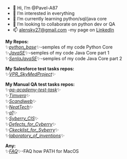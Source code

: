 - 👋 Hi, I’m @Pavel-A87
- 👀 I’m interested in everything
- 🌱 I’m currently learning python/sql/java core
- 💞️ I’m looking to collaborate on python dev or QA
- 📫 alensky27@gmail.com
-my page on [LinkedIn](https://www.linkedin.com/in/pavel-aliakseyenka-9695111ba/)

**My Repos:**<br>
✨*[python_base](https://github.com/Pavel-A87/python_base)*✨-semples of my code Python Core<br>
✨*[JavaSE](https://github.com/Pavel-A87/JavaCore)*✨-semples of my code Java Core part 1<br>
✨*[SenlaJavaSE](https://github.com/Pavel-A87/SenlaJavaSE)*✨-semples of my code Java Core part 2<br>

**My Salesforce test tasks repos:**<br>
✨*[VPR_SkyMedProject](https://github.com/Pavel-A87/VPR_SkyMedProject)*✨<br>

**My Manual QA test tasks repos:**<br>
✨*[qa-academy-test-task](https://github.com/Pavel-A87/qa-academy-test-task)*✨<br>
✨*[Timvero](https://github.com/Pavel-A87/Timvero)*✨<br>
✨*[Scandiweb](https://github.com/Pavel-A87/Scandiweb)*✨<br>
✨*[NeatTech](https://github.com/Pavel-A87/NeatTech)*✨<br>
✨*[a1](https://github.com/Pavel-A87/a1)*✨<br>
✨*[Syberry_CIS](https://github.com/Pavel-A87/Syberry_CIS)*✨<br>
✨*[Defects_for_Cyberry](https://github.com/Pavel-A87/Defects_for_Cyberry)*✨<br>
✨*[Ckecklist_for_Syberry](https://github.com/Pavel-A87/Ckecklist_for_Syberry)*✨<br>
✨*[laboratory_of_inventions](https://github.com/Pavel-A87/laboratory_of_inventions)*✨<br>

**Any:**<br>
✨*[FAQ](https://github.com/Pavel-A87/FAQ)*✨-FAQ how PATH for MacOS<br>



<!---
Pavel-A87/Pavel-A87 is a ✨ special ✨ repository because its `README.md` (this file) appears on your GitHub profile.
You can click the Preview link to take a look at your changes.
--->
